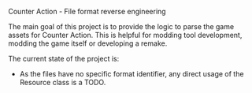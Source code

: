 Counter Action - File format reverse engineering

The main goal of this project is to provide the logic to parse the game assets for Counter Action. This is helpful for modding tool development, modding the game itself or developing a remake.

The current state of the project is:
- As the files have no specific format identifier, any direct usage of the Resource class is a TODO.
